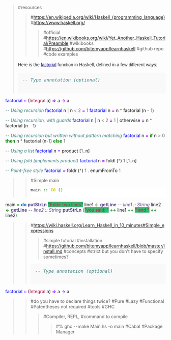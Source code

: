 >#resources
>>#https://en.wikipedia.org/wiki/Haskell_(programming_language)
>>#https://www.haskell.org/
>>>#official
>>#https://en.wikibooks.org/wiki/Yet_Another_Haskell_Tutorial/Preamble
>>>#wikibooks
>>#https://github.com/bitemyapp/learnhaskell
>>>#github repo
>#code examples
><p style="margin-top: 0.5em; margin-bottom: 0.5em; line-height: 22.3999996185303px; color: rgb(37, 37, 37); font-family: sans-serif;">Here is the&nbsp;<a href="https://en.wikipedia.org/wiki/Factorial" title="Factorial" style="color: rgb(11, 0, 128); background: none;">factorial</a>&nbsp;function in Haskell, defined in a few different ways:</p><div class="mw-highlight mw-content-ltr" dir="ltr" style="direction: ltr; unicode-bidi: embed; color: rgb(37, 37, 37); font-family: sans-serif; line-height: 22.3999996185303px; background: rgb(248, 248, 248);"><pre style="font-family: monospace, Courier; color: black; border-color: rgb(221, 221, 221); padding: 1em; line-height: 1.3em; background-color: rgb(249, 249, 249);"><span class="c1" style="color: rgb(64, 128, 128); font-style: italic;">-- Type annotation (optional)</span>
<span class="nf" style="color: rgb(0, 0, 255);">factorial</span> <span class="ow" style="color: rgb(170, 34, 255); font-weight: bold;">::</span> <span class="p">(</span><span class="kt" style="color: rgb(176, 0, 64);">Integral</span> <span class="n">a</span><span class="p">)</span> <span class="ow" style="color: rgb(170, 34, 255); font-weight: bold;">=&gt;</span> <span class="n">a</span> <span class="ow" style="color: rgb(170, 34, 255); font-weight: bold;">-&gt;</span> <span class="n">a</span>

<span class="c1" style="color: rgb(64, 128, 128); font-style: italic;">-- Using recursion</span>
<span class="nf" style="color: rgb(0, 0, 255);">factorial</span> <span class="n">n</span> <span class="o" style="color: rgb(102, 102, 102);">|</span> <span class="n">n</span> <span class="o" style="color: rgb(102, 102, 102);">&lt;</span> <span class="mi" style="color: rgb(102, 102, 102);">2</span> <span class="ow" style="color: rgb(170, 34, 255); font-weight: bold;">=</span> <span class="mi" style="color: rgb(102, 102, 102);">1</span>
<span class="nf" style="color: rgb(0, 0, 255);">factorial</span> <span class="n">n</span> <span class="ow" style="color: rgb(170, 34, 255); font-weight: bold;">=</span> <span class="n">n</span> <span class="o" style="color: rgb(102, 102, 102);">*</span> <span class="n">factorial</span> <span class="p">(</span><span class="n">n</span> <span class="o" style="color: rgb(102, 102, 102);">-</span> <span class="mi" style="color: rgb(102, 102, 102);">1</span><span class="p">)</span>

<span class="c1" style="color: rgb(64, 128, 128); font-style: italic;">-- Using recursion, with guards</span>
<span class="nf" style="color: rgb(0, 0, 255);">factorial</span> <span class="n">n</span>
  <span class="o" style="color: rgb(102, 102, 102);">|</span> <span class="n">n</span> <span class="o" style="color: rgb(102, 102, 102);">&lt;</span> <span class="mi" style="color: rgb(102, 102, 102);">2</span>     <span class="ow" style="color: rgb(170, 34, 255); font-weight: bold;">=</span> <span class="mi" style="color: rgb(102, 102, 102);">1</span>
  <span class="o" style="color: rgb(102, 102, 102);">|</span> <span class="n">otherwise</span> <span class="ow" style="color: rgb(170, 34, 255); font-weight: bold;">=</span> <span class="n">n</span> <span class="o" style="color: rgb(102, 102, 102);">*</span> <span class="n">factorial</span> <span class="p">(</span><span class="n">n</span> <span class="o" style="color: rgb(102, 102, 102);">-</span> <span class="mi" style="color: rgb(102, 102, 102);">1</span><span class="p">)</span>

<span class="c1" style="color: rgb(64, 128, 128); font-style: italic;">-- Using recursion but written without pattern matching</span>
<span class="nf" style="color: rgb(0, 0, 255);">factorial</span> <span class="n">n</span> <span class="ow" style="color: rgb(170, 34, 255); font-weight: bold;">=</span> <span class="kr" style="color: rgb(0, 128, 0); font-weight: bold;">if</span> <span class="n">n</span> <span class="o" style="color: rgb(102, 102, 102);">&gt;</span> <span class="mi" style="color: rgb(102, 102, 102);">0</span> <span class="kr" style="color: rgb(0, 128, 0); font-weight: bold;">then</span> <span class="n">n</span> <span class="o" style="color: rgb(102, 102, 102);">*</span> <span class="n">factorial</span> <span class="p">(</span><span class="n">n</span><span class="o" style="color: rgb(102, 102, 102);">-</span><span class="mi" style="color: rgb(102, 102, 102);">1</span><span class="p">)</span> <span class="kr" style="color: rgb(0, 128, 0); font-weight: bold;">else</span> <span class="mi" style="color: rgb(102, 102, 102);">1</span>

<span class="c1" style="color: rgb(64, 128, 128); font-style: italic;">-- Using a list</span>
<span class="nf" style="color: rgb(0, 0, 255);">factorial</span> <span class="n">n</span> <span class="ow" style="color: rgb(170, 34, 255); font-weight: bold;">=</span> <span class="n">product</span> <span class="p">[</span><span class="mi" style="color: rgb(102, 102, 102);">1</span><span class="o" style="color: rgb(102, 102, 102);">..</span><span class="n">n</span><span class="p">]</span>

<span class="c1" style="color: rgb(64, 128, 128); font-style: italic;">-- Using fold (implements product)</span>
<span class="nf" style="color: rgb(0, 0, 255);">factorial</span> <span class="n">n</span> <span class="ow" style="color: rgb(170, 34, 255); font-weight: bold;">=</span> <span class="n">foldl</span> <span class="p">(</span><span class="o" style="color: rgb(102, 102, 102);">*</span><span class="p">)</span> <span class="mi" style="color: rgb(102, 102, 102);">1</span> <span class="p">[</span><span class="mi" style="color: rgb(102, 102, 102);">1</span><span class="o" style="color: rgb(102, 102, 102);">..</span><span class="n">n</span><span class="p">]</span>

<span class="c1" style="color: rgb(64, 128, 128); font-style: italic;">-- Point-free style</span>
<span class="nf" style="color: rgb(0, 0, 255);">factorial</span> <span class="ow" style="color: rgb(170, 34, 255); font-weight: bold;">=</span> <span class="n">foldr</span> <span class="p">(</span><span class="o" style="color: rgb(102, 102, 102);">*</span><span class="p">)</span> <span class="mi" style="color: rgb(102, 102, 102);">1</span> <span class="o" style="color: rgb(102, 102, 102);">.</span> <span class="n">enumFromTo</span> <span class="mi" style="color: rgb(102, 102, 102);">1</span></pre></div>
>>#Simple main
>><pre class="de1" style="margin-bottom: 0px; padding: 0px; font-family: monospace; line-height: 1.2em; overflow: auto; border: 0px none white; font-stretch: normal; font-size: medium; vertical-align: top; color: rgb(0, 0, 0); background: none rgb(255, 255, 255);">main <span class="sy0" style="margin: 0px; padding: 0px; color: rgb(51, 153, 51); font-weight: bold;">::</span> <span class="kw4" style="margin: 0px; padding: 0px; color: rgb(204, 204, 0); font-weight: bold;">IO</span> <span class="br0" style="margin: 0px; padding: 0px; color: green;">(</span><span class="br0" style="margin: 0px; padding: 0px; color: green;">)</span>
main <span class="sy0" style="margin: 0px; padding: 0px; color: rgb(51, 153, 51); font-weight: bold;">=</span> <span class="kw1" style="margin: 0px; padding: 0px; font-weight: bold; color: rgb(0, 102, 204);">do</span>
    <span class="kw3" style="margin: 0px; padding: 0px; color: rgb(85, 68, 136) !important; font-weight: bold;">putStrLn</span> <span class="st0" style="margin: 0px; padding: 0px; color: rgb(221, 17, 68) !important; background-image: initial !important; background-attachment: initial !important; background-color: rgb(60, 179, 113); background-size: initial !important; background-origin: initial !important; background-clip: initial !important; background-position: initial !important; background-repeat: initial !important;">"Enter two lines"</span>
    line1 <span class="sy0" style="margin: 0px; padding: 0px; color: rgb(51, 153, 51); font-weight: bold;">&lt;-</span> <span class="kw3" style="margin: 0px; padding: 0px; color: rgb(85, 68, 136) !important; font-weight: bold;">getLine</span>                                    <span class="co1" style="margin: 0px; padding: 0px; color: rgb(93, 71, 139); font-style: italic;">-- line1&nbsp;:: String</span>
    line2 <span class="sy0" style="margin: 0px; padding: 0px; color: rgb(51, 153, 51); font-weight: bold;">&lt;-</span> <span class="kw3" style="margin: 0px; padding: 0px; color: rgb(85, 68, 136) !important; font-weight: bold;">getLine</span>                                    <span class="co1" style="margin: 0px; padding: 0px; color: rgb(93, 71, 139); font-style: italic;">-- line2&nbsp;:: String</span>
    <span class="kw3" style="margin: 0px; padding: 0px; color: rgb(85, 68, 136) !important; font-weight: bold;">putStrLn</span> <span class="br0" style="margin: 0px; padding: 0px; color: green;">(</span><span class="st0" style="margin: 0px; padding: 0px; color: rgb(221, 17, 68) !important; background-image: initial !important; background-attachment: initial !important; background-color: rgb(60, 179, 113); background-size: initial !important; background-origin: initial !important; background-clip: initial !important; background-position: initial !important; background-repeat: initial !important;">"you said: "</span> <span class="sy0" style="margin: 0px; padding: 0px; color: rgb(51, 153, 51); font-weight: bold;">++</span> line1 <span class="sy0" style="margin: 0px; padding: 0px; color: rgb(51, 153, 51); font-weight: bold;">++</span> <span class="st0" style="margin: 0px; padding: 0px; color: rgb(221, 17, 68) !important; background-image: initial !important; background-attachment: initial !important; background-color: rgb(60, 179, 113); background-size: initial !important; background-origin: initial !important; background-clip: initial !important; background-position: initial !important; background-repeat: initial !important;">" and "</span> <span class="sy0" style="margin: 0px; padding: 0px; color: rgb(51, 153, 51); font-weight: bold;">++</span> line2<span class="br0" style="margin: 0px; padding: 0px; color: green;">)</span></pre>
>>#https://wiki.haskell.org/Learn_Haskell_in_10_minutes#Simple_expressions
>>>#simple tutorial
>#installation
>>#https://github.com/bitemyapp/learnhaskell/blob/master/install.md
>#concepts
>>#strict but you don't have to specify sometimes?
>><pre style="font-family: monospace, Courier; color: black; border-color: rgb(221, 221, 221); padding: 1em; line-height: 1.3em; font-size: 14px; background-color: rgb(249, 249, 249);"><span class="c1" style="color: rgb(64, 128, 128); font-style: italic;">-- Type annotation (optional)</span>
<span class="nf" style="color: rgb(0, 0, 255);">factorial</span> <span class="ow" style="color: rgb(170, 34, 255); font-weight: bold;">::</span> <span class="p">(</span><span class="kt" style="color: rgb(176, 0, 64);">Integral</span> <span class="n">a</span><span class="p">)</span> <span class="ow" style="color: rgb(170, 34, 255); font-weight: bold;">=&gt;</span> <span class="n">a</span> <span class="ow" style="color: rgb(170, 34, 255); font-weight: bold;">-&gt;</span> <span class="n">a</span></pre>
>>#do you have to declare things twice?
>>#Pure
>>#Lazy
>>#Functional
>>#Patentheses not required
>#tools
>>#GHC
>>>#Compiler, REPL, 
>>>#command to compile
>>>>#% ghc --make Main.hs -o main
>>#Cabal
>>>#Package Manager
